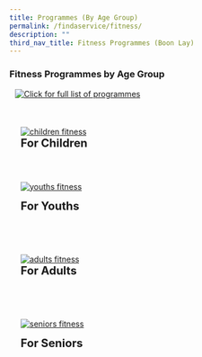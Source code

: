 ```yaml
---
title: Programmes (By Age Group)
permalink: /findaservice/fitness/
description: ""
third_nav_title: Fitness Programmes (Boon Lay)
---
```

### Fitness Programmes by Age Group

<div style="margin: 10px;" class="col"> <p></p>
		<a href="/programmes-factsheet/"><img alt="Click for full list of programmes" src="https://dabuttonfactory.com/button.png?t=Click+for+Full+List+of+Programmes+(Boon+Lay)&amp;f=Open+Sans-Bold&amp;ts=25&amp;tc=fff&amp;hp=45&amp;vp=20&amp;c=11&amp;bgt=unicolored&amp;bgc=674ea7"></a></div>

<div style="padding: 20px 0px 0px 0px;" class="row">
	<div style="padding: 20px 20px 20px 20px;" class="col">
<a href="/for-children/fitness"><img alt="children fitness" src="https://img.freepik.com/premium-vector/kids-doing-sport_97632-637.jpg?w=996"></a><br>
		<span style="font-size:20px; font-weight: 700;"><b>For Children</b></span>
<br></div>&nbsp; &nbsp; &nbsp; &nbsp;

<div style="padding: 20px 20px 20px 20px;" class="col">
<a href="/for-youths/fitness/"><img alt="youths fitness" src="https://img.freepik.com/free-vector/set-fitness-people-training_1262-19330.jpg?w=1380&amp;t=st=1691077701~exp=1691078301~hmac=19c77931d5615fbc8681c0665dc3a4f046fa40db9428bf6ad0819e264710e1ea"></a><br><p>
	<span style="font-size:20px; font-weight: 700;"><b>For Youths</b></span><br>
	</p></div></div>
<div style="padding: 20px 0px 0px 0px;" class="row">
	<div style="padding: 20px 20px 20px 20px;" class="col">
<a href="/for-adults/fitness"><img alt="adults fitness" src="https://img.freepik.com/free-vector/flat-hand-drawn-dance-fitness-class-illustration_52683-56671.jpg?w=996&amp;t=st=1691077195~exp=1691077795~hmac=41265dec71c6da5813fc57c859922d8aa9bee59db7537e0dbc009d2451d00017"></a><br>
		<span style="font-size:20px; font-weight: 700;"><b>For Adults</b></span><br>
<br></div>&nbsp; &nbsp; &nbsp; &nbsp;

<div style="padding: 20px 20px 20px 20px;" class="col">
<a href="/for-seniors/fitness/"><img alt="seniors fitness" src="https://img.freepik.com/free-vector/active-elderly-people-concept-illustration_114360-3009.jpg?w=996&amp;t=st=1691077137~exp=1691077737~hmac=cf5063c5b2eb99da55901ab1b9930a9d4070a77f3e0e6ae13c2a4fc5f5e0954a"></a><p>
	<span style="font-size:20px; font-weight: 700;"><b>For Seniors</b></span><br>
<br></p></div></div>